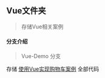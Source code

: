 ## Vue文件夹
> 存储Vue相关案例

#### 分支介绍

> Vue-Demo 分支

存储 [使用Vue实现购物车案例](https://github.com/lizhixuan1/Vue/tree/Vue-Demo) 全部代码